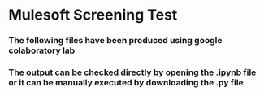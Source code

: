 # Mulesoft Screening Test 
<h3>The following files have been produced using google colaboratory lab<h3>
<p>The output can be checked directly by opening the .ipynb file or it can be manually executed by downloading the .py file<p>
